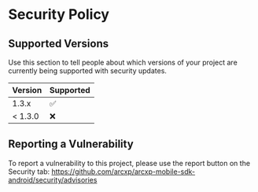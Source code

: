 # Security Policy

## Supported Versions

Use this section to tell people about which versions of your project are
currently being supported with security updates.

| Version | Supported          |
| ------- | ------------------ |
| 1.3.x   | :white_check_mark: |
| < 1.3.0 | :x:                |

## Reporting a Vulnerability

To report a vulnerability to this project, please use the report button on the Security tab: https://github.com/arcxp/arcxp-mobile-sdk-android/security/advisories
